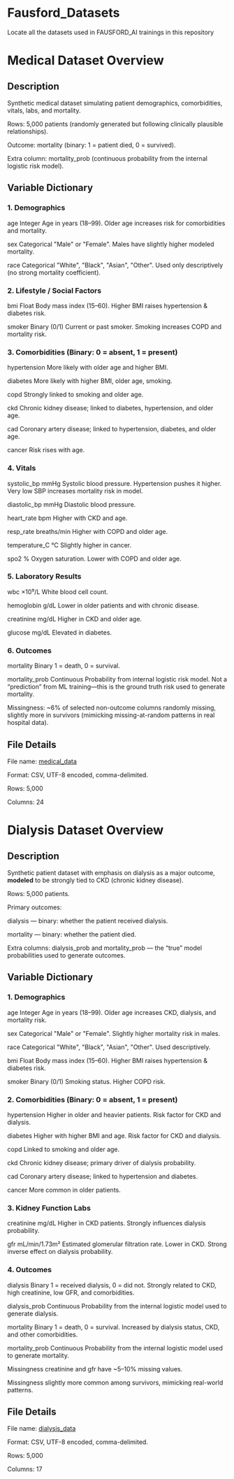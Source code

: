 # Fausford_Datasets
Locate all the datasets used in FAUSFORD_AI trainings in this repository

# Medical Dataset Overview


## Description 
 
Synthetic medical dataset simulating patient demographics, comorbidities, vitals, labs, and mortality.

Rows: 5,000 patients (randomly generated but following clinically plausible relationships).

Outcome: mortality (binary: 1 = patient died, 0 = survived).

Extra column: mortality_prob (continuous probability from the internal logistic risk model).

## Variable Dictionary

### 1. Demographics

age	Integer	Age in years (18–99). Older age increases risk for comorbidities and mortality.

sex	Categorical	"Male" or "Female". Males have slightly higher modeled mortality.

race	Categorical	"White", "Black", "Asian", "Other". Used only descriptively (no strong mortality coefficient).

### 2. Lifestyle / Social Factors

bmi	Float	Body mass index (15–60). Higher BMI raises hypertension & diabetes risk.

smoker	Binary (0/1)	Current or past smoker. Smoking increases COPD and mortality risk.

### 3. Comorbidities (Binary: 0 = absent, 1 = present)

hypertension	More likely with older age and higher BMI.

diabetes	More likely with higher BMI, older age, smoking.

copd	Strongly linked to smoking and older age.

ckd	Chronic kidney disease; linked to diabetes, hypertension, and older age.

cad	Coronary artery disease; linked to hypertension, diabetes, and older age.

cancer	Risk rises with age.

### 4. Vitals

systolic_bp	mmHg	Systolic blood pressure. Hypertension pushes it higher. Very low SBP increases mortality risk in model.

diastolic_bp	mmHg	Diastolic blood pressure.

heart_rate	bpm	Higher with CKD and age.

resp_rate	breaths/min	Higher with COPD and older age.

temperature_C	°C	Slightly higher in cancer.

spo2	%	Oxygen saturation. Lower with COPD and older age.

### 5. Laboratory Results

wbc	×10⁹/L	White blood cell count.

hemoglobin	g/dL	Lower in older patients and with chronic disease.

creatinine	mg/dL	Higher in CKD and older age.

glucose	mg/dL	Elevated in diabetes.

### 6. Outcomes

mortality	Binary	1 = death, 0 = survival.

mortality_prob	Continuous	Probability from internal logistic risk model. Not a “prediction” from ML training—this is the ground truth risk used to generate mortality.


Missingness: ~6% of selected non-outcome columns randomly missing, slightly more in survivors (mimicking missing-at-random patterns in real hospital data).

## File Details

File name: [medical_data](https://github.com/Fausford/Fausford_Datasets/blob/main/medical_synthetic.csv)

Format: CSV, UTF-8 encoded, comma-delimited.

Rows: 5,000

Columns: 24



# Dialysis Dataset Overview

## Description 

Synthetic patient dataset with emphasis on dialysis as a major outcome, **modeled** to be strongly tied to CKD (chronic kidney disease).

Rows: 5,000 patients.

Primary outcomes:

dialysis — binary: whether the patient received dialysis.

mortality — binary: whether the patient died.

Extra columns: dialysis_prob and mortality_prob — the “true” model probabilities used to generate outcomes.

##  Variable Dictionary

### 1. Demographics

age	Integer	Age in years (18–99). Older age increases CKD, dialysis, and mortality risk.

sex	Categorical	"Male" or "Female". Slightly higher mortality risk in males.

race	Categorical	"White", "Black", "Asian", "Other". Used descriptively.

bmi	Float	Body mass index (15–60). Higher BMI raises hypertension & diabetes risk.

smoker	Binary (0/1)	Smoking status. Higher COPD risk.

### 2. Comorbidities (Binary: 0 = absent, 1 = present)

hypertension	Higher in older and heavier patients. Risk factor for CKD and dialysis.

diabetes	Higher with higher BMI and age. Risk factor for CKD and dialysis.

copd	Linked to smoking and older age.

ckd	Chronic kidney disease; primary driver of dialysis probability.

cad	Coronary artery disease; linked to hypertension and diabetes.

cancer	More common in older patients.

### 3. Kidney Function Labs

creatinine	mg/dL	Higher in CKD patients. Strongly influences dialysis probability.

gfr	mL/min/1.73m²	Estimated glomerular filtration rate. Lower in CKD. Strong inverse effect on dialysis probability.

### 4. Outcomes

dialysis	Binary	1 = received dialysis, 0 = did not. Strongly related to CKD, high creatinine, low GFR, and comorbidities.

dialysis_prob	Continuous	Probability from the internal logistic model used to generate dialysis.

mortality	Binary	1 = death, 0 = survival. Increased by dialysis status, CKD, and other comorbidities.

mortality_prob	Continuous	Probability from the internal logistic model used to generate mortality.


Missingness
creatinine and gfr have ~5–10% missing values.

Missingness slightly more common among survivors, mimicking real-world patterns.

## File Details

File name: [dialysis_data](https://github.com/Fausford/Fausford_Datasets/blob/main/dialysis_synthetic.csv)

Format: CSV, UTF-8 encoded, comma-delimited.

Rows: 5,000

Columns: 17

